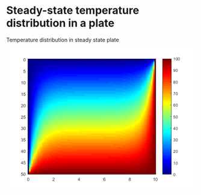 # Steady-state temperature distribution in a plate

Temperature distribution in steady state plate

![Steady-state plate temperature distribution](https://github.com/martinbandung/steadystateplate/blob/master/temperature_distribution.png)
